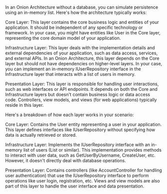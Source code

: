 
In an Onion Architecture without a database, you can simulate persistence using an in-memory list. Here's how the architecture typically works:

Core Layer: This layer contains the core business logic and entities of your application. It should be independent of any specific technology or framework. In your case, you might have entities like User in the Core layer, representing the core domain model of your application.

Infrastructure Layer: This layer deals with the implementation details and external dependencies of your application, such as data access, services, and external APIs. In an Onion Architecture, this layer depends on the Core layer but should not have dependencies on higher-level layers. In your case, you can implement an in-memory IUserRepository interface in the Infrastructure layer that interacts with a list of users in memory.

Presentation Layer: This layer is responsible for handling user interactions, such as web interfaces or API endpoints. It depends on both the Core and Infrastructure layers but doesn't contain business logic or data access code. Controllers, view models, and views (for web applications) typically reside in this layer.

Here's a breakdown of how each layer works in your scenario:

Core Layer: Contains the User entity representing a user in your application. This layer defines interfaces like IUserRepository without specifying how data is actually retrieved or stored.

Infrastructure Layer: Implements the IUserRepository interface with an in-memory list of users (List<User> or similar). This implementation provides methods to interact with user data, such as GetUserByUsername, CreateUser, etc. However, it doesn't directly deal with database operations.

Presentation Layer: Contains controllers (like AccountController for handling user authentication) that use the IUserRepository interface to perform operations like user login, registration, etc. Views and view models are also part of this layer to handle the user interface and data presentation.
